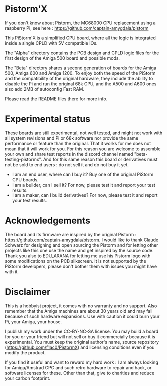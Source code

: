 # Pistorm'X
If you don't know about Pistorm, the MC68000 CPU replacement using a raspberry Pi, see here : https://github.com/captain-amygdala/pistorm

This PiStorm'X is a simplified CPU board, where all the logic is integrated inside a single CPLD with 5V compatible IOs.

The "Alpha" directory contains the PCB design and CPLD logic files for the first design of the Amiga 500 board and possible mods.

The "Beta" directory shares a second generation of boards for the Amiga 500, Amiga 600 and Amiga 1200. To enjoy both the speed of the PiStorm and the compatibility of the original hardware, they include the ability to disable the Pi and run the original 68k CPU, and the A500 and A600 ones also add 2MB of autoconfig Fast RAM.

Please read the README files there for more info.

# Experimental status
These boards are still experimental, not well tested, and might not work with all system revisions and Pi or 68k software nor provide the same performance or feature than the original. That it works for me does not mean that it will work for you. For this reason you are welcome to assemble your own and share test reports in the discord channel named "beta-testing-pistormx". And for this same reason this board or derivatives must not be sold to end users : do not sell it and do not buy it yet.

- I am an end user, where can I buy it? Buy one of the original PiStorm CPU boards.
- I am a builder, can I sell it? For now, please test it and report your test results.
- I am a maker, can I build derivatives? For now, please test it and report your test results.

# Acknowledgements
The board and its firmware are inspired by the original Pistorm : https://github.com/captain-amygdala/pistorm.
I would like to thank Claude Schwarz for designing and open sourcing the Pistorm and for letting other projects like this one use the name and get inspired by the source code.
Thank you also to EDU_ARANA for letting me use his Pistorm logo with some modifications on the PCB silkscreen.
It is not supported by the PiStorm developers, please don't bother them with issues you might have with it.

# Disclaimer
This is a hobbyist project, it comes with no warranty and no support. Also remember that the Amiga machines are about 30 years old and may fail because of such hardware expansions. Use with caution it could burn your Pi, your Amiga, your house.

I publish my work under the CC-BY-NC-SA license. You may build a board for you or your friend but will not sell or buy it commercially because it is experimental. You must keep the original author's name, source repository (https://github.com/f1ac0/PistormX) and licensing conditions even if you modify the product.

If you find it useful and want to reward my hard work : I am always looking for Amiga/Amstrad CPC and such retro hardware to repair and hack, or software licenses for these. Other than that, give to charities and reduce your carbon footprint.

